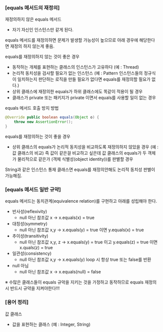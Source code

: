 ### [equals 메서드의 재정의]

재정의하지 않은 equals 메서드

- 자기 자신인 인스턴스만 같게 된다.

equals 메서드를 재정의하면 문제가 발생할 가능성이 높으므로 아래 경우에 해당한다면 재정의 하지 않는게 좋음.

equals를 재정의하지 않는 것이 좋은 경우

- 동작하는 개체를 표현하는 클래스의 인스턴스가 고유하다 (예 : Thread)
- 논리적 동치성을 검사할 필요가 없는 인스턴스 (예 : Pattern 인스턴스들의 정규식이 일치하는지 판단하는 로직을 만들 필요가 없다면 equals를 재정의할 필요가 없다.)
- 상위 클래스에 재정의한 equals가 하위 클래스에도 똑같이 적용이 될 경우
- 클래스가 private 또는 패키지가 private 이면서 equals를 사용할 일이 없는 경우

equals 메서드 호출 방지 방법

```java
@Override public boolean equals(Object o) {
	throw new AssertionError();
}
```

equals를 재정의하는 것이 좋을 경우

- 상위 클래스의 equals가 논리적 동치성을 비교하도록 재정의하지 않았을 경우 (예 : 값 클래스의 비교) 즉 값이 같은걸 비교하고 싶은데 값 클래스의 equals가 두 객체가 물리적으로 같은가 (객체 식별성(object identity))를 판별할 경우

String과 같은 인스턴스 통재 클래스면 equals를 재정의안해도 논리적 동치성 판별이 가능해짐.

### [equals 메서드 일반 규약]

equals 메서드는 동치관계(equivalence relation)를 구현하고 아래를 성립해야 한다.

- 반사성(reflexivity)
    - null 아닌 참조값 x → x.equals(x) = true
- 대칭성(symmetry)
    - null 아닌 참조값 x,y → x.equals(y) = true 이면 y.equals(x) = true
- 추이성(transitivity)
    - null 아닌 참조값 x,y, z → x.equals(y) = true 이고 y.equals(z) = true 이면 x.quals(z) = true
- 일관성(consistency)
    - null 아닌 참조값 x,y → x.equals(y) loop 시 항상 true 또는 false를 반환
- null 아님
    - null 아닌 참조값 x → x.equals(null) = false

※ 수많은 클래스들이 equals 규악을 지키는 것을 가정하고 동작하므로 equals 재정의시 반드시 규약을 지켜야한다!!!

### [용어 정리]

값 클래스

- 값을 표현하는 클래스 (예 : Integer, String)
